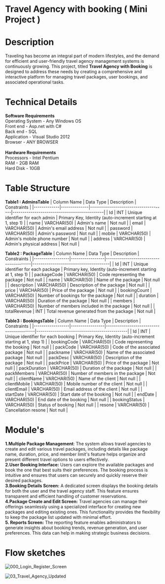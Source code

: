 # Travel Agency with booking ( Mini Project )

# Description
Traveling has become an integral part of modern lifestyles, and the demand for efficient and user-friendly travel agency management systems is continuously growing. This project, titled **Travel Agency with Booking** is designed to address these needs by creating a comprehensive and interactive platform for managing travel packages, user bookings, and associated operational tasks.

# Technical Details
**Software Requirements**
  <br />Operating System  	-	Any Windows OS
  <br />Front end  		      -	Asp.net with C#
  <br />Back end  		      -	SQL
  <br />Application         -	Visual Studio 2012
  <br />Browser             -	ANY BROWSER
<br /><br />**Hardware Requirements**
  <br />Processors 		      -	Intel Pentium
  <br />RAM        		      -	2GB RAM
  <br />Hard Disk 		      -	10GB

# Table Structure
**Table1 : AdminsTable**
| Column Name | Data Type    | Description                          | Constraints                                  |
|-------------|--------------|--------------------------------------|----------------------------------------------|
| Id          | INT          | Unique identifier for each admin     | Primary Key, Identity (auto-increment starting at 1, step 1) |
| name        | VARCHAR(50)  | Admin's name                        | Not null                                     |
| email       | VARCHAR(50)  | Admin's email address               | Not null                                     |
| password    | VARCHAR(50)  | Admin's password                    | Not null                                     |
| mobile      | VARCHAR(50)  | Admin's mobile phone number         | Not null                                     |
| address     | VARCHAR(50)  | Admin's physical address            | Not null                                     |

**Table2 : PackageTable**
| Column Name      | Data Type       | Description                            | Constraints                           |
|------------------|-----------------|----------------------------------------|---------------------------------------|
| Id               | INT             | Unique identifier for each package     | Primary key, Identity (auto-increment starting at 1, step 1) |
| packageCode      | VARCHAR(50)     | Code representing the package          | Not null                              |
| name             | VARCHAR(50)     | Name of the package                    | Not null                              |
| description      | VARCHAR(50)     | Description of the package             | Not null                              |
| price            | VARCHAR(50)     | Price of the package                   | Not null                              |
| bookingCount     | VARCHAR(50)     | Number of bookings for the package     | Not null                              |
| duration         | VARCHAR(50)     | Duration of the package                | Not null                              |
| members          | VARCHAR(50)     | Number of members included in the package | Not null                           |
| totalRevenue     | INT             | Total revenue generated from the package | Not null                            | 

**Table3 : BookingsTable**
| Column Name      | Data Type       | Description                              | Constraints                                  |
|------------------|-----------------|------------------------------------------|----------------------------------------------|
| Id               | INT             | Unique identifier for each booking       | Primary Key, Identity (auto-increment starting at 1, step 1) |
| bookingCode      | VARCHAR(50)     | Code representing the booking            | Not null                                     |
| packCode         | VARCHAR(50)     | Code of the associated package           | Not null                                     |
| packname         | VARCHAR(50)     | Name of the associated package           | Not null                                     |
| packDesc         | VARCHAR(50)     | Description of the package               | Not null                                     |
| packPrice        | VARCHAR(50)     | Price of the package                     | Not null                                     |
| packDuration     | VARCHAR(50)     | Duration of the package                  | Not null                                     |
| packMembers      | VARCHAR(50)     | Number of members in the package         | Not null                                     |
| clientName       | VARCHAR(50)     | Name of the client                       | Not null                                     |
| clientMobile     | VARCHAR(50)     | Mobile number of the client              | Not null                                     |
| clientEmail      | VARCHAR(50)     | Email address of the client              | Not null                                     |
| startDate        | VARCHAR(50)     | Start date of the booking                | Not null                                     |
| endDate          | VARCHAR(50)     | End date of the booking                  | Not null                                     |
| bookingStatus    | VARCHAR(50)     | Status of booking                        | Not null                                     |
| resone           | VARCHAR(50)     | Cancellation resone                      | Not null                                     |

# Module's
**1.Multiple Package Management**: The system allows travel agencies to create and edit various travel packages, including details like package name, duration, price, and member limit's feature helps organize and present different travel options to users effectively.
<br />**2.User Booking Interface:** Users can explore the available packages and book the one that best suits their preferences. The booking process is intuitive and ensures that users can securely and quickly reserve their desired packages.
<br />**3.Booking Details Screen:** A dedicated screen displays the booking details for both the user and the travel agency staff. This feature ensures transparent and efficient handling of customer reservations.
<br />**4.Package Create and Edit Screen:** Travel agencies can manage their offerings seamlessly using a specialized interface for creating new packages and editing existing ones. This functionality provides the flexibility to keep the package list updated with minimal effort.
<br />**5. Reports Screen:** The reporting feature enables administrators to generate insights about booking trends, revenue generation, and user preferences. This data can help in making strategic business decisions.


# Flow sketches
![000_Login_Register_Screen](https://github.com/user-attachments/assets/99d1a4f6-7177-4953-bda6-ee70f50ef59d)


![03_Travel_Agency_Updated](https://github.com/user-attachments/assets/5e48dfbc-7733-42ff-99ad-8df8cdb0463a)



